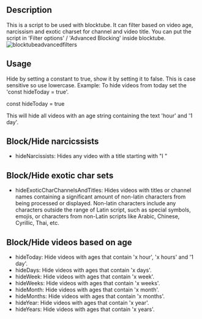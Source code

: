## Description
This is a script to be used with blocktube. It can filter based on video age, narcissism and exotic charset for channel and video title.
You can put the script in 'Filter options' / 'Advanced Blocking' inside blocktube.
![blocktubeadvancedfilters](https://github.com/user-attachments/assets/c9b745bc-a07c-44f4-9997-f468fc8032ba)

## Usage
Hide by setting a constant to true, show it by setting it to false. This is case sensitive so use lowercase.
Example: To hide videos from today set the 'const hideToday = true'. 

const hideToday  = true

This will hide all videos with an age string containing the text 'hour' and '1 day'.

## Block/Hide narcicssists 
- hideNarcissists: Hides any video with a title starting with "I " 


## Block/Hide exotic char sets
- hideExoticCharChannelsAndTitles: Hides videos with titles or channel names containing a significant amount of non-latin characters from being processed or displayed. Non-latin characters include any characters outside the range of Latin script, such as special symbols, emojis, or characters from non-Latin scripts like Arabic, Chinese, Cyrillic, Thai, etc.


## Block/Hide videos based on age
- hideToday: Hide videos with ages that contain 'x hour', 'x hours' and '1 day'.
- hideDays: Hide videos with ages that contain 'x days'.
- hideWeek: Hide videos with ages that contain 'x week'.
- hideWeeks: Hide videos with ages that contain 'x weeks'.
- hideMonth: Hide videos with ages that contain 'x month'.
- hideMonths: Hide videos with ages that contain 'x months'.
- hideYear: Hide videos with ages that contain 'x year'.
- hideYears: Hide videos with ages that contain 'x years'.
